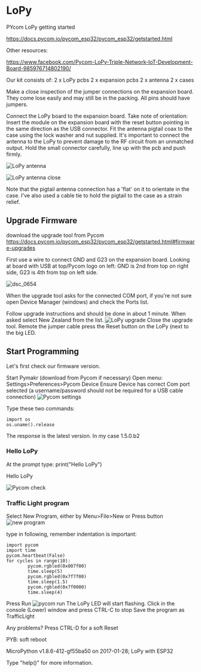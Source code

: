 # LoPy
PYcom LoPy getting started

https://docs.pycom.io/pycom_esp32/pycom_esp32/getstarted.html

Other resources:

https://www.facebook.com/Pycom-LoPy-Triple-Network-IoT-Development-Board-985976714802190/

Our kit consists of:
2 x LoPy pcbs
2 x expansion pcbs
2 x antenna
2 x cases

Make a close inspection of the jumper connections on the expansion board.  They come lose easily and may still be in the packing.  All pins should have jumpers.

Connect the LoPy board to the expansion board.  Take note of orientation: Insert the module on the expansion board with the reset button pointing in the same direction as the USB connector.
Fit the antenna pigtail coax to the case using the lock washer and nut supplied.  It's important to connect the antenna to the LoPy to prevent damage to the RF circuit from an unmatched output. Hold the small connector carefully, line up with the pcb and push firmly.

![LoPy antenna](https://cloud.githubusercontent.com/assets/22086010/22408123/4312cc22-e6d8-11e6-88db-7b913c20b825.JPG)

![LoPy antenna close](https://cloud.githubusercontent.com/assets/22086010/22408122/430dc718-e6d8-11e6-9ef1-57e8a7c46c44.JPG)

 Note that the pigtail antenna connection has a 'flat' on it to orientate in the case.  I've also used a cable tie to hold the pigtail to the case as a strain relief.
 
 <H2>Upgrade Firmware</H2>
 
 download the upgrade tool from Pycom
 https://docs.pycom.io/pycom_esp32/pycom_esp32/getstarted.html#firmware-upgrades
 
 First use a wire to connect GND and G23 on the expansion board.  Looking at board with USB at top/Pycom logo on left:  GND is 2nd from top on right side, G23 is 4th from top on left side. 
 
![dsc_0654](https://cloud.githubusercontent.com/assets/22086010/22412195/772315d4-e710-11e6-8409-9f44748132e4.JPG)
 
 When the upgrade tool asks for the connected COM port, if you're not sure open Device Manager (windows) and check the Ports list.
 
 Follow upgrade instructions and should be done in about 1 minute.  When asked select New Zealand from the list.
 ![LoPy upgrade](https://cloud.githubusercontent.com/assets/22086010/22411604/89ab7346-e70a-11e6-9734-06827f152a09.PNG)
 Close the upgrade tool.
 Remote the jumper cable
 press the Reset button on the LoPy (next to the big LED.
 
 <H2>Start Programming</H2>
 
 Let's first check our firmware version.
 
 Start Pymakr (download from Pycom if necessary)
 Open menu:  Settings>Preferences>Pycom Device
 Ensure Device has correct Com port selected  (a username/password should not be required for a USB cable connection)
 ![Pycom settings](https://cloud.githubusercontent.com/assets/22086010/22411664/247c1448-e70b-11e6-80c7-e79555ad109d.PNG)
 
 Type these two commands:
```
import os
os.uname().release
```
The response is the latest version.  In my case 1.5.0.b2

### Hello LoPy
At the prompt type:
print("Hello LoPy")

Hello LoPy

![Pycom check](https://cloud.githubusercontent.com/assets/22086010/22411726/b910fa56-e70b-11e6-93ba-d4e401c84ca4.PNG)

<H3> Traffic Light program</H3>

Select New Program, either by
Menu>File>New
or Press button
![new program](https://cloud.githubusercontent.com/assets/22086010/22411867/4a368b8a-e70d-11e6-850e-5e41fbe99fcd.PNG)

type in following, remember indentation is important:
```
import pycom 
import time
pycom.heartbeat(False)
for cycles in range(10):
        pycom.rgbled(0x007f00)
        time.sleep(5)
        pycom.rgbled(0x7f7f00)
        time.sleep(1.5)
        pycom.rgbled(0x7f0000)
        time.sleep(4)
```
Press Run
![pycom run](https://cloud.githubusercontent.com/assets/22086010/22411901/ad694bca-e70d-11e6-8eb2-de0ad677c8c2.PNG)
The LoPy LED will start flashing.
Click in the console (Lower) window and press CTRL-C to stop
Save the program as TrafficLight

Any problems?  Press CTRL-D for a soft Reset

PYB: soft reboot

MicroPython v1.8.6-412-gf55ba50 on 2017-01-28; LoPy with ESP32

Type "help()" for more information.


